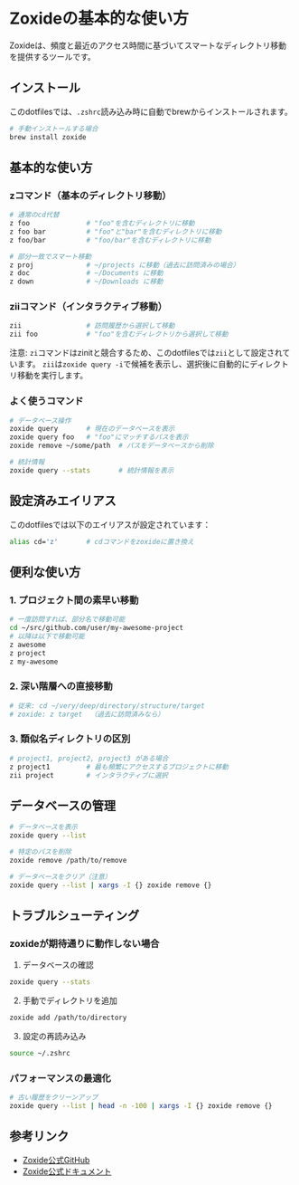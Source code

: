 # Zoxideの基本的な使い方

Zoxideは、頻度と最近のアクセス時間に基づいてスマートなディレクトリ移動を提供するツールです。

## インストール

このdotfilesでは、`.zshrc`読み込み時に自動でbrewからインストールされます。

```bash
# 手動インストールする場合
brew install zoxide
```

## 基本的な使い方

### zコマンド（基本のディレクトリ移動）

```bash
# 通常のcd代替
z foo              # "foo"を含むディレクトリに移動
z foo bar          # "foo"と"bar"を含むディレクトリに移動
z foo/bar          # "foo/bar"を含むディレクトリに移動

# 部分一致でスマート移動
z proj             # ~/projects に移動（過去に訪問済みの場合）
z doc              # ~/Documents に移動
z down             # ~/Downloads に移動
```

### ziiコマンド（インタラクティブ移動）

```bash
zii                # 訪問履歴から選択して移動
zii foo            # "foo"を含むディレクトリから選択して移動
```

注意: `zi`コマンドはzinitと競合するため、このdotfilesでは`zii`として設定されています。
`zii`は`zoxide query -i`で候補を表示し、選択後に自動的にディレクトリ移動を実行します。

### よく使うコマンド

```bash
# データベース操作
zoxide query       # 現在のデータベースを表示
zoxide query foo   # "foo"にマッチするパスを表示
zoxide remove ~/some/path  # パスをデータベースから削除

# 統計情報
zoxide query --stats       # 統計情報を表示
```

## 設定済みエイリアス

このdotfilesでは以下のエイリアスが設定されています：

```bash
alias cd='z'       # cdコマンドをzoxideに置き換え
```

## 便利な使い方

### 1. プロジェクト間の素早い移動
```bash
# 一度訪問すれば、部分名で移動可能
cd ~/src/github.com/user/my-awesome-project
# 以降は以下で移動可能
z awesome
z project
z my-awesome
```

### 2. 深い階層への直接移動
```bash
# 従来: cd ~/very/deep/directory/structure/target
# zoxide: z target  （過去に訪問済みなら）
```

### 3. 類似名ディレクトリの区別
```bash
# project1, project2, project3 がある場合
z project1         # 最も頻繁にアクセスするプロジェクトに移動
zii project        # インタラクティブに選択
```

## データベースの管理

```bash
# データベースを表示
zoxide query --list

# 特定のパスを削除
zoxide remove /path/to/remove

# データベースをクリア（注意）
zoxide query --list | xargs -I {} zoxide remove {}
```

## トラブルシューティング

### zoxideが期待通りに動作しない場合

1. データベースの確認
```bash
zoxide query --stats
```

2. 手動でディレクトリを追加
```bash
zoxide add /path/to/directory
```

3. 設定の再読み込み
```bash
source ~/.zshrc
```

### パフォーマンスの最適化

```bash
# 古い履歴をクリーンアップ
zoxide query --list | head -n -100 | xargs -I {} zoxide remove {}
```

## 参考リンク

- [Zoxide公式GitHub](https://github.com/ajeetdsouza/zoxide)
- [Zoxide公式ドキュメント](https://github.com/ajeetdsouza/zoxide/wiki)